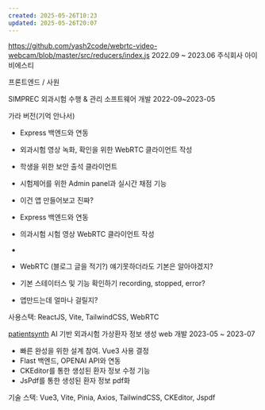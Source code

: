 ```yaml
---
created: 2025-05-26T10:23
updated: 2025-05-26T20:07
---
```

https://github.com/yash2code/webrtc-video-webcam/blob/master/src/reducers/index.js
2022.09 ~ 2023.06
주식회사 아이비에스티 

프론트엔드 / 사원

SIMPREC 외과시험 수행 & 관리 소프트웨어 개발
2022-09~2023-05

가라 버전(기억 안나서)

- Express 백엔드와 연동
- 외과시험 영상 녹화, 확인을 위한 WebRTC 클라이언트 작성
- 학생을 위한 보안 출석 클라이언트
- 시험제어를 위한 Admin panel과 실시간 채점 기능


- 이건 앱 만들어보고 진짜?
- Express 백엔드와 연동
- 의과시험 시험 영상 WebRTC 클라이언트 작성
- 
- WebRTC (블로그 글을 적기?) 얘기못하더라도 기본은 알아야겠지?
- 기본 스테이터스 및 기능 확인하기 recording, stopped, error?
- 앱만드는데 얼마나 걸릴지?

사용스택: ReactJS, Vite, TailwindCSS, WebRTC



[patientsynth](https://github.com/jihyeonjeong11/vue3-patientsynth) AI 기반 외과시험 가상환자 정보 생성 web 개발
2023-05 ~ 2023-07

- 빠른 완성을 위한 설계 참여. Vue3 사용 결정
- Flast 백엔드, OPENAI API와 연동
- CKEditor를 통한 생성된 환자 정보 수정 기능
- JsPdf를 통한 생성된 환자 정보 pdf화
  
기술 스택: Vue3, Vite, Pinia, Axios, TailwindCSS, CKEditor, Jspdf
